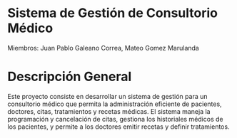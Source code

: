# Sistema de Gestión de Consultorio Médico
Miembros: Juan Pablo Galeano Correa, Mateo Gomez Marulanda
# Descripción General
Este proyecto consiste en desarrollar un sistema de gestión para un consultorio médico que permita la administración eficiente de pacientes, doctores, citas, tratamientos y recetas médicas. El sistema maneja la programación y cancelación de citas, gestiona los historiales médicos de los pacientes, y permite a los doctores emitir recetas y definir tratamientos.
